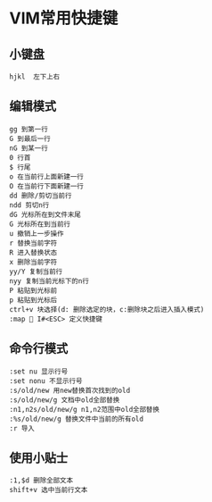 # VIM常用快捷键
## 小键盘
	hjkl  左下上右
## 编辑模式
	gg 到第一行
	G 到最后一行
	nG 到某一行
	0 行首
	$ 行尾
	o 在当前行上面新建一行 
	O 在当前行下面新建一行
	dd 删除/剪切当前行
	ndd 剪切n行
	dG 光标所在到文件末尾
	G 光标所在到当前行
	u 撤销上一步操作
	r 替换当前字符
	R 进入替换状态
	x 删除当前字符
	yy/Y 复制当前行
	nyy 复制当前光标下的n行
	P 粘贴到光标前
	p 粘贴到光标后
	ctrl+v 块选择(d: 删除选定的块，c:删除块之后进入插入模式)
	:map  I#<ESC> 定义快捷键
## 命令行模式
	:set nu 显示行号
	:set nonu 不显示行号
	:s/old/new 用new替换首次找到的old
	:s/old/new/g 文档中old全部替换
	:n1,n2s/old/new/g n1,n2范围中old全部替换
	:%s/old/new/g 替换文件中当前的所有old
	:r 导入
## 使用小贴士
	:1,$d 删除全部文本
	shift+v 选中当前行文本
